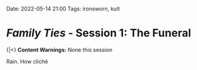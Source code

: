 Date: 2022-05-14 21:00
Tags: ironsworn, kult

# _Family Ties_ - Session 1: The Funeral

{|<} **Content Warnings:** None this session

Rain. How cliché